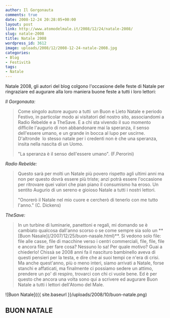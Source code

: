 ```yaml
---
author: Il Gorgonauta
comments: true
date: 2008-12-24 20:28:05+00:00
layout: post
link: http://www.atomodelmale.it/2008/12/24/natale-2008/
slug: natale-2008
title: Natale 2008
wordpress_id: 3612
image: uploads/2008/12/2008-12-24-natale-2008.jpg
categories:
- Blog
- Festività
tags:
- Natale
---
```


Natale 2008, gli autori del blog colgono l'occasione delle feste di Natale per ringraziare ed augurare alla loro maniera buone feste a tutti i loro lettori:

_Il Gorgonauta:_

<blockquote>Come singolo autore auguro a tutti  un Buon e Lieto Natale e periodo Festivo, in particolar modo ai visitatori del nostro sito, associandomi a Radio Rebelde e a TheSave. E a chi sta vivendo il suo momento difficile l'augurio di non abbandonare mai la speranza, il senso dell'essere umano, e un grande in bocca al lupo per uscirne. D'altronde  lo stesso natale per i credenti non è che una speranza, insita nella nascita di un Uomo.

"La speranza è il senso dell'essere umano".
(F.Perorini)</blockquote>

_Radio Rebelde:_

<blockquote>Questo sarà per molti un Natale più povero rispetto agli ultimi anni ma non per questo dovrà essere più triste; anzi potrà essere l'occasione per ritrovare quei valori che pian piano il consumismo ha eroso. Un sentito Augurio di un sereno e gioioso Natale a tutti i nostri lettori.

"Onorerò il Natale nel mio cuore e cercherò di tenerlo con me tutto l'anno."
(C. Dickens)</blockquote>

_TheSave:_

<blockquote>In un turbine di luminarie, panettoni e regali, mi domando se è cambiato qualcosa dall'anno scorso o se come sempre sia solo un **[Buon Nasale](/2007/12/25/buon-nasale.html)**.
Si vedono solo file: file alle casse, file di macchine verso i centri commerciali, file, file, file e ancora file: per fare cosa? Nessuno lo sa! Per quale motivo? Guai a chiederlo!
Chissà se 2008 anni fa il nascituro bambinello aveva di questi pensieri per la testa, e dire che ai suoi tempi ce n'era di crisi.
Ma anche quest'anno, più o meno interi, siamo arrivati a Natale, forse stanchi e affaticati, ma finalmente ci possiamo sedere un attimo, prendere un po' di respiro, trovarci con chi ci vuole bene.
Ed è per questo che ancora una volta sono qui a scrivere ed augurare Buon Natale a tutti i lettori dell'Atomo del Male.</blockquote>

![Buon Natale]({{ site.baseurl }}/uploads/2008/10/buon-natale.png)

## BUON NATALE
